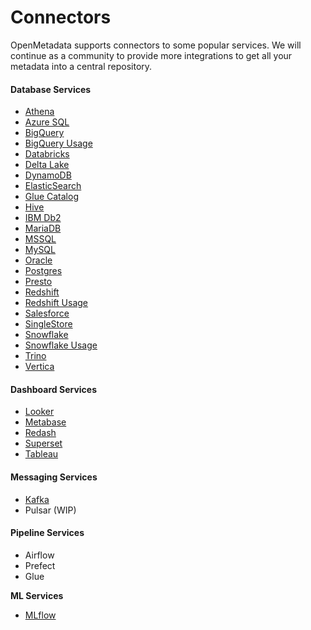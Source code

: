 # Connectors

OpenMetadata supports connectors to some popular services. We will continue as a community to provide more integrations to get all your metadata into a central repository.

#### Database Services

* [Athena](athena.md)
* [Azure SQL](azure-sql.md)
* [BigQuery](bigquery/)
* [BigQuery Usage](bigquery-usage.md)
* [Databricks](databricks.md)
* [Delta Lake](delta-lake.md)
* [DynamoDB](dynamodb.md)
* [ElasticSearch](elastic-search.md)
* [Glue Catalog](glue-catalog/)
* [Hive](hive.md)
* [IBM Db2](ibm-db2.md)
* [MariaDB](mariadb.md)
* [MSSQL](mssql/)
* [MySQL](mysql/mysql.md)
* [Oracle](oracle.md)
* [Postgres](postgres/)
* [Presto](presto.md)
* [Redshift](redshift/)
* [Redshift Usage](redshift-usage.md)
* [Salesforce](salesforce.md)
* [SingleStore](singlestore.md)
* [Snowflake](snowflake/)
* [Snowflake Usage](snowflake-usage.md)
* [Trino](trino.md)
* [Vertica](vertica.md)

#### Dashboard Services

* [Looker](looker.md)
* [Metabase](metabase.md)
* [Redash](redash.md)
* [Superset](superset.md)
* [Tableau](tableau.md)

#### Messaging Services

* [Kafka](kafka.md)
* Pulsar (WIP)

#### Pipeline Services

* Airflow
* Prefect
* Glue

**ML Services**

* [MLflow](mlflow.md)
